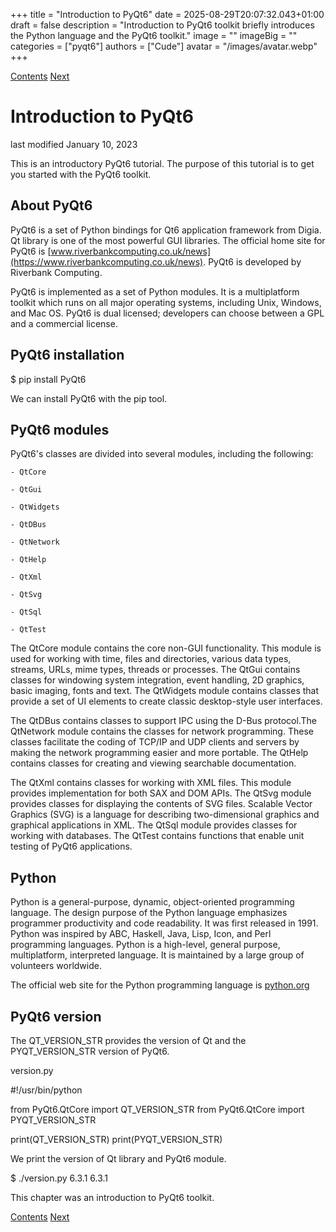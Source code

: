 +++
title = "Introduction to PyQt6"
date = 2025-08-29T20:07:32.043+01:00
draft = false
description = "Introduction to PyQt6 toolkit briefly introduces the Python language and the PyQt6 toolkit."
image = ""
imageBig = ""
categories = ["pyqt6"]
authors = ["Cude"]
avatar = "/images/avatar.webp"
+++

[Contents](..)
[Next](../datetime/)

# Introduction to PyQt6

last modified January 10, 2023

This is an introductory PyQt6 tutorial. The purpose of this tutorial is to get
you started with the PyQt6 toolkit.

## About PyQt6

PyQt6 is a set of Python bindings for Qt6 application framework from Digia. Qt
library is one of the most powerful GUI libraries. The official home site for
PyQt6 is [www.riverbankcomputing.co.uk/news](https://www.riverbankcomputing.co.uk/news).
PyQt6 is developed by Riverbank Computing.

PyQt6 is implemented as a set of Python modules. It is a multiplatform toolkit
which runs on all major operating systems, including Unix, Windows, and Mac OS.
PyQt6 is dual licensed; developers can choose between a GPL and a commercial
license.

## PyQt6 installation

$ pip install PyQt6

We can install PyQt6 with the pip tool.

## PyQt6 modules

PyQt6's classes are divided into several modules, including the following:

    - QtCore

    - QtGui

    - QtWidgets

    - QtDBus

    - QtNetwork

    - QtHelp

    - QtXml

    - QtSvg

    - QtSql

    - QtTest

The QtCore module contains the core non-GUI functionality. This
module is used for working with time, files and directories, various data types,
streams, URLs, mime types, threads or processes. The QtGui contains
classes for windowing system integration, event handling, 2D graphics, basic
imaging, fonts and text. The QtWidgets module contains classes that
provide a set of UI elements to create classic desktop-style user interfaces.

The QtDBus contains classes to support IPC using the D-Bus
protocol.The QtNetwork module contains the classes for network
programming. These classes facilitate the coding of TCP/IP and UDP clients and
servers by making the network programming easier and more portable. The
QtHelp contains classes for creating and viewing searchable
documentation.

The QtXml contains classes for working with XML files. This module
provides implementation for both SAX and DOM APIs. The QtSvg module
provides classes for displaying the contents of SVG files. Scalable Vector
Graphics (SVG) is a language for describing two-dimensional graphics and
graphical applications in XML. The QtSql module provides classes
for working with databases. The QtTest contains functions that
enable unit testing of PyQt6 applications.

## Python

Python is a general-purpose, dynamic, object-oriented programming language. The
design purpose of the Python language emphasizes programmer productivity and
code readability. It was first released in 1991. Python was inspired by ABC,
Haskell, Java, Lisp, Icon, and Perl  programming languages. Python is a
high-level, general purpose, multiplatform, interpreted language. It is
maintained by a large group of volunteers worldwide.

The official web site for the Python programming language is
[python.org](https://python.org)

## PyQt6 version

The QT_VERSION_STR provides the version of Qt and the
PYQT_VERSION_STR version of PyQt6.

version.py
  

#!/usr/bin/python

from PyQt6.QtCore import QT_VERSION_STR
from PyQt6.QtCore import PYQT_VERSION_STR

print(QT_VERSION_STR)
print(PYQT_VERSION_STR)

We print the version of Qt library and PyQt6 module.

$ ./version.py
6.3.1
6.3.1

This chapter was an introduction to PyQt6 toolkit.

[Contents](..)
[Next](../datetime/)